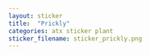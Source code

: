 ```yaml
---
layout: sticker
title:  "Prickly"
categories: atx sticker plant
sticker_filename: sticker_prickly.png
---
```

